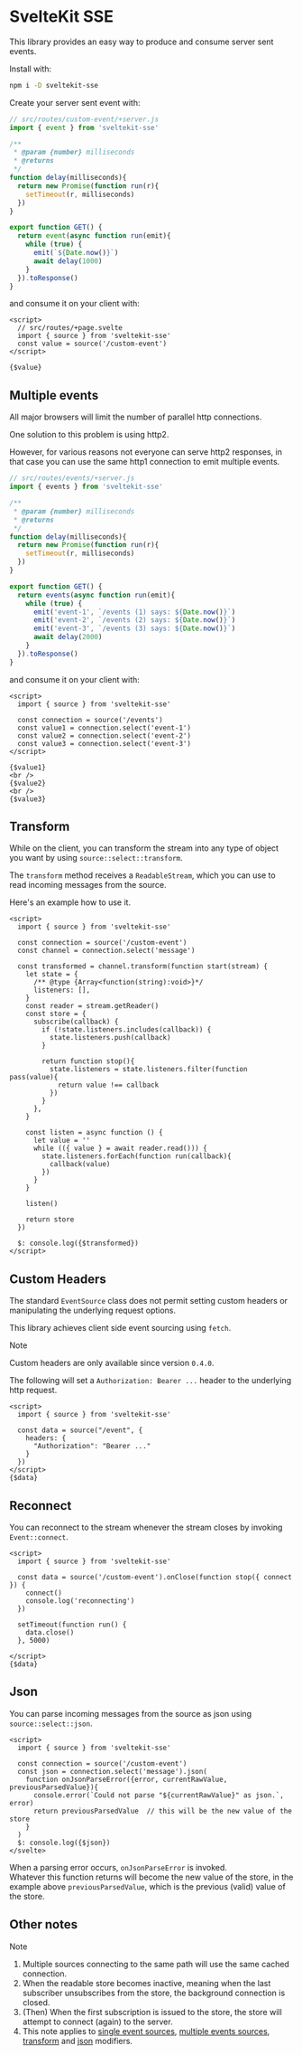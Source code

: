 # SvelteKit SSE

This library provides an easy way to produce and consume server sent events.

Install with:

```sh
npm i -D sveltekit-sse
```


Create your server sent event with:

```js
// src/routes/custom-event/+server.js
import { event } from 'sveltekit-sse'

/**
 * @param {number} milliseconds
 * @returns
 */
function delay(milliseconds){
  return new Promise(function run(r){
    setTimeout(r, milliseconds)
  })
}

export function GET() {
  return event(async function run(emit){
    while (true) {
      emit(`${Date.now()}`)
      await delay(1000)
    }
  }).toResponse()
}
```

and consume it on your client with:

```svelte
<script>
  // src/routes/+page.svelte
  import { source } from 'sveltekit-sse'
  const value = source('/custom-event')
</script>

{$value}
```

## Multiple events

All major browsers will limit the number of parallel http connections.

One solution to this problem is using http2.

However, for various reasons not everyone can serve http2 responses, in that case you can use the same http1 connection to emit multiple events.

```js
// src/routes/events/+server.js
import { events } from 'sveltekit-sse'

/**
 * @param {number} milliseconds
 * @returns
 */
function delay(milliseconds){
  return new Promise(function run(r){
    setTimeout(r, milliseconds)
  })
}

export function GET() {
  return events(async function run(emit){
    while (true) {
      emit('event-1', `/events (1) says: ${Date.now()}`)
      emit('event-2', `/events (2) says: ${Date.now()}`)
      emit('event-3', `/events (3) says: ${Date.now()}`)
      await delay(2000)
    }
  }).toResponse()
}
```

and consume it on your client with:

```svelte
<script>
  import { source } from 'sveltekit-sse'

  const connection = source('/events')
  const value1 = connection.select('event-1')
  const value2 = connection.select('event-2')
  const value3 = connection.select('event-3')
</script>

{$value1}
<br />
{$value2}
<br />
{$value3}
```

## Transform

While on the client, you can transform the stream into any type of object you want by using `source::select::transform`.

The `transform` method receives a `ReadableStream`, which you can use to read incoming messages from the source.

Here's an example how to use it.

```svelte
<script>
  import { source } from 'sveltekit-sse'

  const connection = source('/custom-event')
  const channel = connection.select('message')

  const transformed = channel.transform(function start(stream) {
    let state = {
      /** @type {Array<function(string):void>}*/
      listeners: [],
    }
    const reader = stream.getReader()
    const store = {
      subscribe(callback) {
        if (!state.listeners.includes(callback)) {
          state.listeners.push(callback)
        }

        return function stop(){
          state.listeners = state.listeners.filter(function pass(value){
            return value !== callback
          })
        }
      },
    }

    const listen = async function () {
      let value = ''
      while (({ value } = await reader.read())) {
        state.listeners.forEach(function run(callback){
          callback(value)
        })
      }
    }

    listen()

    return store
  })

  $: console.log({$transformed})
</script>
```


## Custom Headers

The standard `EventSource` class does not permit setting custom headers or manipulating the underlying request options.

This library achieves client side event sourcing using `fetch`.

> [!NOTE]
> Custom headers are only available since version `0.4.0`.

The following will set a `Authorization: Bearer ...` header to the underlying http request.

```svelte
<script>
  import { source } from 'sveltekit-sse'

  const data = source("/event", {
    headers: {
      "Authorization": "Bearer ..."
    }
  })
</script>
{$data}
```

## Reconnect

You can reconnect to the stream whenever the stream closes by invoking `Event::connect`.

```svelte
<script>
  import { source } from 'sveltekit-sse'

  const data = source('/custom-event').onClose(function stop({ connect }) {
    connect()
    console.log('reconnecting')
  })

  setTimeout(function run() {
    data.close()
  }, 5000)

</script>
{$data}
```

## Json

You can parse incoming messages from the source as json using `source::select::json`.


```svelte
<script>
  import { source } from 'sveltekit-sse'

  const connection = source('/custom-event')
  const json = connection.select('message').json(
    function onJsonParseError({error, currentRawValue, previousParsedValue}){
      console.error(`Could not parse "${currentRawValue}" as json.`, error)
      return previousParsedValue  // this will be the new value of the store
    }
  )
  $: console.log({$json})
</svelte>
```

When a parsing error occurs, `onJsonParseError` is invoked.\
Whatever this function returns will become the new value of the store, in the example above `previousParsedValue`, which is the previous (valid) value of the store.


## Other notes

> [!NOTE]
> 1. Multiple sources connecting to the same path will use the same cached connection.
> 2. When the readable store becomes inactive, meaning when the last subscriber unsubscribes from the store, the background connection is closed.
> 3. (Then) When the first subscription is issued to the store, the store will attempt to connect (again) to the server.
> 4. This note applies to [single event sources](#sveltekit-sse), [multiple events sources](#multiple-evennts), [transform](#transform) and [json](#json) modifiers.

